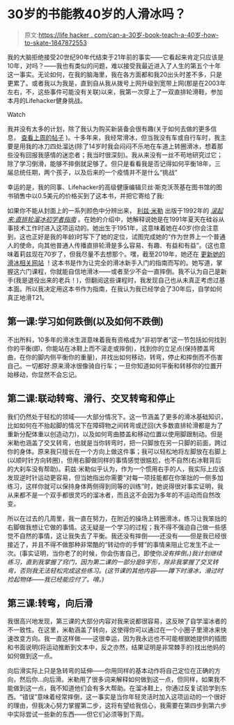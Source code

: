 # 30岁的书能教40岁的人滑冰吗？

> 原文:[https://life hacker . com/can-a-30岁-book-teach-a-40岁-how-to-skate-1847872553](https://lifehacker.com/can-a-30-year-old-book-teach-a-40-year-old-how-to-skate-1847872553)

我的大脑拒绝接受20世纪90年代结束于21年前的事实——它看起来肯定只应该是10年，对吗？——我也有类似的问题，难以接受我最近进入了人生的第五个十年这一事实。无论如何，在我的脑海里，我在各方面都和我20出头时差不多，只是更累了。或者我以为我是，直到自从我从拨号上网升级到宽带上网(那是在2003年左右，不，这些事件可能没有关联)以来，我第一次穿上了一双直排轮滑鞋，参加本月的Lifehacker健身挑战。

Watch

我并没有太多的计划，除了我认为购买新装备会很有趣(关于如何去做的更多信息， [查看上周的帖子](https://lifehacker.com/this-month-im-getting-fit-like-its-1991-1847826125) )。十多年来，我经常滑冰，但当我没有车或自行车时，我主要是用我的冰刀四处溜达(除了14岁时我会闷闷不乐地在车道上转圈滑冰，想着那些没有回报我感情的迷恋者；我当时很深刻)。我从来没有一丝不苟地研究过它；除了学习倒滑，能够不摔倒就足够了。但只是看看我是否记得如何平衡18年，三届总统任期，两个孩子，以及后来的一个疫情并不是什么“挑战”

幸运的是，我的同事、Lifehacker的高级健康编辑贝丝·斯克沃茨基在图书馆的图书销售中以0.5美元的价格买到了这本书，并把它寄给了我:

如果你不能从封面上的一系列颜色中分辨出来， [利兹·米勒](http://www.getrolling.com/) 出版于1992年的 [*滚起来:直排轮溜冰初学者指南*](https://www.amazon.com/Rolling-Beginners-Guide-line-Skating/dp/0963219634?asc_campaign=InlineText&asc_refurl=https://lifehacker.com/can-a-30-year-old-book-teach-a-40-year-old-how-to-skate-1847872553&asc_source=&tag=kinjalifehackerlink-20) 。在她的介绍中，她解释说她是在1991年夏天在硅谷从事技术工作时进入这项运动的。她出生于1951年，这意味着她在40岁(你会注意到，这也正好是我的年龄)时写下了她的定位，试图完成她的“作为世界上一个普通人的使命，向其他普通人传播直排轮滑是多么容易、有趣、有益和有益”。(这也意味着莉兹现在70岁了，但我尽量不去想那个。嘿，截至2019年，她还在 [更新她的滑冰相关网站](http://www.getrolling.com/) ！这本书是作为让完全的滑冰新手入门的指南而写的。她写道，掌握这六门课程，你就能自信地滑冰——或者至少不会一直摔倒。我不认为自己是新手(我是退役出来的老兵！)，但翻阅这些课程时，我发现自己也从未真正考虑过基本面。所以我决定用这本书作为指南，在我认为我已经学会了30年后，自学如何真正地滑T21。

## **第一课:学习如何跌倒(以及如何不跌倒)**

不出所料，10多年的滑冰生涯意味着我有资格成为“非初学者”这一节包括如何找到你的平衡(即，你能站在冰鞋上而不滚走或摔倒)，找到你的立足点(保持膝盖弯曲，在你的脚内侧平衡你的重量)，并找出如何移动，转弯，停止和摔倒而不伤害自己。一切都好:原来滑冰很像骑自行车；一旦你知道如何平衡和转移你的位置开始移动，你显然不会忘记。

## **第二课:联动转弯、滑行、交叉转弯和停止**

我们仍然处于轻松的领域——大部分情况下。这一节涵盖了更多的滑冰基础知识，比如如何在不抬起脚的情况下在障碍物之间转弯或迂回(大多数直排轮滑都是为了重新分配体重以创造动力)，以及如何弯曲膝盖和移动位置以使用脚跟制动。但是米勒也涵盖了交叉转弯，也就是当你转弯时，把一只脚放在另一只脚的前面，跨过你的身体。原来我只擅长在一个方向上做这件事；我可以轻松地将左脚放在右脚上(以顺时针方向转圈)，但用右脚做同样的事情感觉很尴尬，也不自然(右冰鞋背后的大刹车没有帮助)。莉兹·米勒似乎认为，作为一个惯用右手的人，我实际上应该发现逆时针运动更容易，但当她指出你需要“对每一项技能都在你笨拙的一侧多加练习，这样你就可以保持身体两侧得到同等的训练”时，她说得很对事实证明，我从来都不是一个双手都很灵巧的溜冰者，而且这不会因为多年的不运动而自然改变。

所以在过去的几周里，我一直在努力，在附近的操场上转圈滑冰，练习让我笨拙的右脚做我想让它做的事情。这无疑是一个学习的过程；我不得不强迫自己做一些感觉不自然的事情，这让我失去了平衡。我还没有摔倒——还没有——但是我已经很接近了，并且不得不做那种非常酷的“转动你的手臂”的事情来阻止它发生不止一次。(事实证明，当你老了的时候，你会伤害自己，即使你*没有摔倒。)我计划继续练习，直到我掌握了窍门，因为第二课的一部分是8字形，除非我掌握了交叉转弯，否则我无法轻松完成这些练习。(这节课的其他内容——蹲下时滑冰，滑过时捡起物体——我已经能应付了。唷。)*

## 第三课:转弯，向后滑

我很高兴地发现，第三课的大部分内容对我来说都很容易，这反映了自学溜冰者的不一致性。在这里，米勒涵盖了转向，这使得你可以通过在一个小圈子里滑冰来快速改变方向。我一直这样做——这很幸运，因为我永远也不可能根据她提供的插图和书面说明(将运动推断到文本中，反之亦然，结果证明是非常棘手的)找出他妈的如何做到这一点。

向后滑实际上只是急转弯的延伸——你用同样的基本动作将自己定位在正确的方向，然后你...向后滑。米勒用了很多词来解释如何做到这一点，但同样，如果我不能做到这一点，我不知道他们会有多大帮助。在溜冰鞋上，你通过反复试验学到东西。“错误”意味着经常摔倒，这一事实是当你年轻灵活时加入这项运动的一个很好的理由，但我决心努力掌握第二步，这将有望给我信心，我需要在第四步到第六步中实际尝试一些新的东西——但它们必须等到下周。